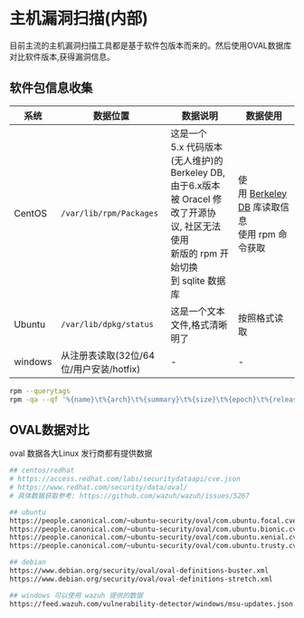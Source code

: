 # 主机漏洞扫描(内部)

目前主流的主机漏洞扫描工具都是基于软件包版本而来的。然后使用OVAL数据库对比软件版本,获得漏洞信息。

## 软件包信息收集

| 系统      | 数据位置                        | 数据说明                                                                                            | 数据使用                                                                       |
| ------- | --------------------------- | ----------------------------------------------------------------------------------------------- | -------------------------------------------------------------------------- |
| CentOS  | `/var/lib/rpm/Packages`     | 这是一个5.x 代码版本(无人维护)的 Berkeley DB,<br>由于6.x版本被 Oracel 修改了开源协议, 社区无法使用<br>新版的 rpm 开始切换到 sqlite 数据库 | 使用 [Berkeley DB](https://github.com/berkeleydb/libdb) 库读取信息<br>使用 rpm 命令获取 |
| Ubuntu  | `/var/lib/dpkg/status`      | 这是一个文本文件,格式清晰明了                                                                                 | 按照格式读取                                                                     |
| windows | 从注册表读取(32位/64位/用户安装/hotfix) | -                                                                                               | -                                                                          |


```bash
rpm --querytags
rpm -qa --qf '%{name}\t%{arch}\t%{summary}\t%{size}\t%{epoch}\t%{release}\t%{version}\t%{vendor}\t%{installtime:date}\t%{group}\t\n'
```

## OVAL数据对比

oval 数据各大Linux 发行商都有提供数据

```bash
## centos/redhat
# https://access.redhat.com/labs/securitydataapi/cve.json
# https://www.redhat.com/security/data/oval/
# 具体数据获取参考: https://github.com/wazuh/wazuh/issues/5267

## ubuntu
https://people.canonical.com/~ubuntu-security/oval/com.ubuntu.focal.cve.oval.xml.bz2
https://people.canonical.com/~ubuntu-security/oval/com.ubuntu.bionic.cve.oval.xml.bz2
https://people.canonical.com/~ubuntu-security/oval/com.ubuntu.xenial.cve.oval.xml.bz2
https://people.canonical.com/~ubuntu-security/oval/com.ubuntu.trusty.cve.oval.xml.bz2

## debian
https://www.debian.org/security/oval/oval-definitions-buster.xml
https://www.debian.org/security/oval/oval-definitions-stretch.xml

## windows 可以使用 wazuh 提供的数据
https://feed.wazuh.com/vulnerability-detector/windows/msu-updates.json.gz
```
